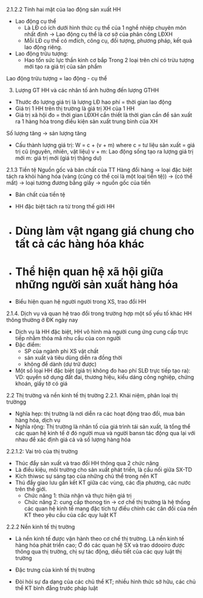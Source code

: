 2.1.2.2 Tính hai mặt của lao động sản xuất HH
- Lao động cụ thể
  + Là LĐ có ích dưới hình thức cụ thể của 1 nghề nhiệp chuyên môn nhất định
  -> Lao động cụ thể là cơ sở của phân công LĐXH
  + Mỗi LĐ cụ thể có mđích, công cụ, đối tượng, phương pháp, kết quả lao động riêng.
- Lao động trừu tượng:
  + Hao tổn sức lực thần kinh cơ bắp
Trong 2 loại trên chỉ có trừu tượng mới tạo ra giá trị của sản phẩm

Lao động trừu tượng = lao động - cụ thể

3. Lượng GT HH và các nhân tố ảnh hưởng đến lượng GTHH
- Thước đo lượng giá trị là lượng LĐ hao phí = thời gian lao động
- Giá trị 1 HH trên thị trường là giá trị XH của 1 HH
- Giá trị xã hội đo = thời gian LĐXH cần thiết là thời gian cần để sản xuất ra 1 hàng hóa trong điều kiện sản xuất trung bình của XH

Số lượng tăng -> sản lượng tăng

* Cấu thành lượng giá trị:
  W = c + (v + m)
    where c = tư liệu sản xuất = giá trị cũ (nguyên, nhiên, vật liệu)
    v + m: Lao động sống tạo ra lượng giá trị mới
    m: giá trị mới (giá trị thặng dư)

2.1.3 Tiền tệ
Nguồn gốc vả bản chất của TT
Hàng đổi hàng -> loại đặc biệt tách ra khỏi hàng hóa (vàng (cũng có thể coi là một loại tiền tệ))
-> (có thể mất) -> loại tương đương bằng giấy -> nguồn gốc của tiền

* Bản chất của tiền tệ
- HH đặc biệt tách ra từ trong thế giới HH
- # Dùng làm vật ngang giá chung cho tất cả các hàng hóa khác
- # Thể hiện quan hệ xã hội giữa những người sản xuất hàng hóa
- Biểu hiện quan hệ người người trong XS, trao đổi HH

2.1.4. Dịch vụ và quan hệ trao đổi trong trường hợp một số yếu tố khác HH thông thường ở ĐK ngày nay
- Dịch vụ là HH đặc biệt, HH vô hình mà người cung ứng cung cấp trực tiếp nhằm thỏa mã nhu cầu của con người
- Đặc điểm:
  + SP của ngành phi XS vật chất
  + sản xuất và tiêu dùng diễn ra đồng thời
  + không để dành (dự trữ được)
- Một số loại HH đặc biệt (giá trị không đo hao phí SLĐ trực tiếp tạo ra):
  VD: quyền sở dụng đất đai, thương hiệu, kiểu dáng công nghiệp, chứng khoán, giấy tờ có giá

2.2 Thị trường và nền kinh tế thị trường
2.2.1. Khái niệm, phân loại thị trườngg
- Nghĩa hẹp: thị trường là nơi diễn ra các hoạt động trao đổi, mua bán hàng hóa, dịch vụ
- Nghĩa rộng: Thị trường là nhân tố của giá trình tái sản xuất, là tổng thể các quan hệ kinh tế ở đó người mua và người bansn tác động qua lại với nhau để xác định giá cả và số lượng hàng hóa

2.2.1.2: Vai trò của thị trường
- Thúc đẩy sản xuất và trao đổi HH thông qua 2 chức năng
- Là điều kiệu, môi trường cho sản xuất phát triển, là cấu nối giữa SX-TD
- Kích thiwsc sự sáng tạo của những chủ thể trong nền KT
- Thú đẩy giao lưu gắn kết KT giữa các vùng, các địa phương, các nước trên thế giới.
  + Chức năng 1: thừa nhận và thực hiện giá trị
  + Chức năng 2: cung cấp thonog tin
-> cơ chế thị trường là hệ thống các quan hệ kinh tế mang đặc tích tự điều chỉnh các cân đối của nền KT theo yêu cầu của cấc quy luật KT

2.2.2 Nền kinh tế thị trường
- Là nền kinh tế được vận hành theo cơ chế thị trường. Là nền kinh tế hàng hóa phát triển cao;
  Ở đó các quan hệ SX và trao ddooiro được thông qua thị trường, chị sự tác động, diều tiết của các quy luật thị trường
* Đặc trưng của kinh tế thị trường
- Đòi hỏi sự đa dạng của các chủ thể KT; nhiều hình thức sở hữu, các chủ thể KT bình đẳng trước pháp luật
